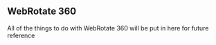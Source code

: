 ## WebRotate 360
All of the things to do with WebRotate 360 will be put in here for future reference 
